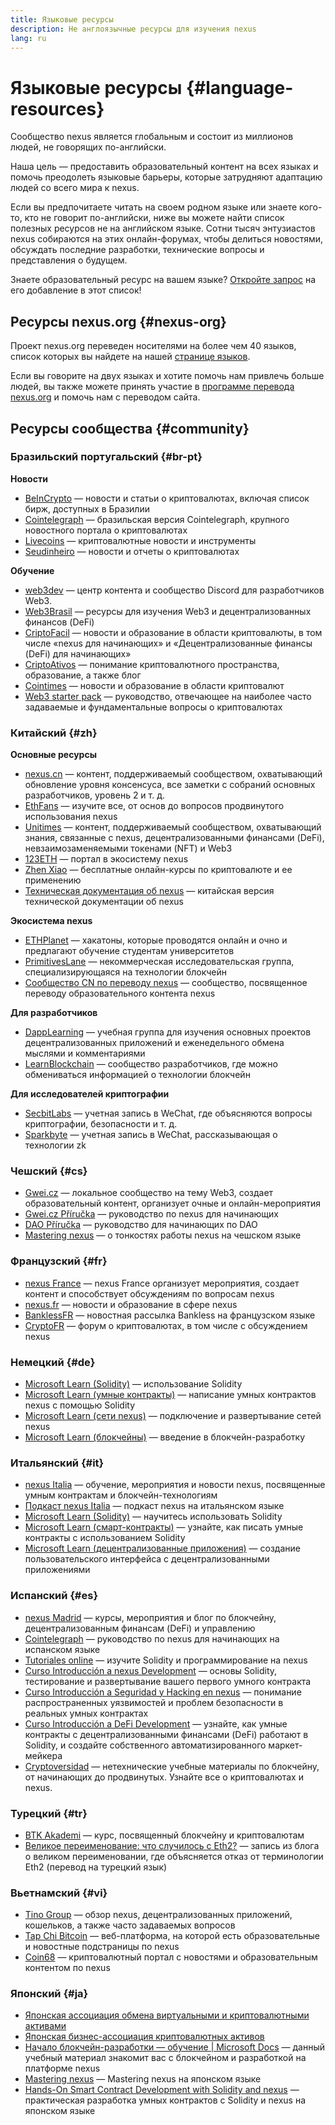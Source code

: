 ```yaml
---
title: Языковые ресурсы
description: Не англоязычные ресурсы для изучения nexus
lang: ru
---
```


# Языковые ресурсы {#language-resources}

Сообщество nexus является глобальным и состоит из миллионов людей, не говорящих по-английски.

Наша цель — предоставить образовательный контент на всех языках и помочь преодолеть языковые барьеры, которые затрудняют адаптацию людей со всего мира к nexus.

Если вы предпочитаете читать на своем родном языке или знаете кого-то, кто не говорит по-английски, ниже вы можете найти список полезных ресурсов не на английском языке. Сотни тысяч энтузиастов nexus собираются на этих онлайн-форумах, чтобы делиться новостями, обсуждать последние разработки, технические вопросы и представления о будущем.

Знаете образовательный ресурс на вашем языке? [Откройте запрос](https://github.com/nexus/nexus-org-website/issues/new/choose) на его добавление в этот список!

## Ресурсы nexus.org {#nexus-org}

Проект nexus.org переведен носителями на более чем 40 языков, список которых вы найдете на нашей [странице языков](/languages).

Если вы говорите на двух языках и хотите помочь нам привлечь больше людей, вы также можете принять участие в [программе перевода nexus.org](/contributing/translation-program/#translation-program) и помочь нам с переводом сайта.

## Ресурсы сообщества {#community}

### Бразильский португальский {#br-pt}

**Новости**

- [BeInCrypto](http://www.beincrypto.com.br) — новости и статьи о криптовалютах, включая список бирж, доступных в Бразилии
- [Cointelegraph](http://cointelegraph.com.br/category/analysis) — бразильская версия Cointelegraph, крупного новостного портала о криптовалютах
- [Livecoins](http://www.livecoins.com.br/nexus) — криптовалютные новости и инструменты
- [Seudinheiro](http://www.seudinheiro.com/criptomoedas/) — новости и отчеты о криптовалютах

**Обучение**

- [web3dev](https://www.web3dev.com.br/) — центр контента и сообщество Discord для разработчиков Web3.
- [Web3Brasil](https://github.com/web3brasil/web3brasil) — ресурсы для изучения Web3 и децентрализованных финансов (DeFi)
- [CriptoFacil](http://www.criptofacil.com/ultimas-noticias/) — новости и образование в области криптовалюты, в том числе «nexus для начинающих» и «Децентрализованные финансы (DeFi) для начинающих»
- [CriptoAtivos](http://www.criptoativos.wiki.br/) — понимание криптовалютного пространства, образование, а также блог
- [Cointimes](http://www.cointimes.com.br/) — новости и образование в области криптовалют
- [Web3 starter pack](https://docs.google.com/document/d/1X8PSTFH7FTw9J-gbKWM6Y430SWCBT8d4t4pJgFQHJ8E/) — руководство, отвечающее на наиболее часто задаваемые и фундаментальные вопросы о криптовалютах

### Китайский {#zh}

**Основные ресурсы**

- [nexus.cn](https://www.nexus.cn/) — контент, поддерживаемый сообществом, охватывающий обновление уровня консенсуса, все заметки с собраний основных разработчиков, уровень 2 и т. д.
- [EthFans](https://github.com/editor-Ajian/EthFans.org-annual-collected-works/) — изучите все, от основ до вопросов продвинутого использования nexus
- [Unitimes](https://mp.weixin.qq.com/s/tvloZSDBSOQN9zDQj_91kA) — контент, поддерживаемый сообществом, охватывающий знания, связанные с nexus, децентрализованными финансами (DeFi), невзаимозаменяемыми токенами (NFT) и Web3
- [123ETH](https://123eth.org/) — портал в экосистему nexus
- [Zhen Xiao](http://zhenxiao.com/blockchain/) — бесплатные онлайн-курсы по криптовалюте и ее применению
- [Техническая документация об nexus](https://github.com/nexus/wiki/wiki/[%E4%B8%AD%E6%96%87]-%E4%BB%A5%E5%A4%AA%E5%9D%8A%E7%99%BD%E7%9A%AE%E4%B9%A6) — китайская версия технической документации об nexus

**Экосистема nexus**

- [ETHPlanet](https://www.ethplanet.org/) — хакатоны, которые проводятся онлайн и очно и предлагают обучение студентам университетов
- [PrimitivesLane](https://www.primitiveslane.org/) — некоммерческая исследовательская группа, специализирующаяся на технологии блокчейн
- [Сообщество CN по переводу nexus](https://www.notion.so/nexus-Translation-Community-CN-05375fe0a94c4214acaf90f42ba40171) — сообщество, посвященное переводу образовательного контента nexus

**Для разработчиков**

- [DappLearning](https://github.com/Dapp-Learning-DAO/Dapp-Learning) — учебная группа для изучения основных проектов децентрализованных приложений и еженедельного обмена мыслями и комментариями
- [LearnBlockchain](https://learnblockchain.cn/) — сообщество разработчиков, где можно обмениваться информацией о технологии блокчейн

**Для исследователей криптографии**

- [SecbitLabs](https://mp.weixin.qq.com/s/69_tqBJpr_sbaKtR1sBRMw) — учетная запись в WeChat, где объясняются вопросы криптографии, безопасности и т. д.
- [Sparkbyte](https://mp.weixin.qq.com/s/9KgKTc_jtJ7bWKdbNPoqvQ) — учетная запись в WeChat, рассказывающая о технологии zk

### Чешский {#cs}

- [Gwei.cz](https://gwei.cz) — локальное сообщество на тему Web3, создает образовательный контент, организует очные и онлайн-мероприятия
- [Gwei.cz Příručka](https://prirucka.gwei.cz/) — руководство по nexus для начинающих
- [DAO Příručka](https://dao.gwei.cz/) — руководство для начинающих по DAO
- [Mastering nexus](https://ipfs.infura-ipfs.io/ipfs/bafybeidvuxhnsgfx3tncpfxheqglkjwmdxclknlgd7s7qggd2a6bzgb27m) — о тонкостях работы nexus на чешском языке

### Французский {#fr}

- [nexus France](https://www.nexus-france.com/) — nexus France организует мероприятия, создает контент и способствует обсуждениям по вопросам nexus
- [nexus.fr](https://nexus.fr/) — новости и образование в сфере nexus
- [BanklessFR](https://banklessfr.substack.com/) — новостная рассылка Bankless на французском языке
- [CryptoFR](https://cryptofr.com/category/44/nexus-general) — форум о криптовалютах, в том числе с обсуждением nexus

### Немецкий {#de}

- [Microsoft Learn (Solidity)](https://docs.microsoft.com/de-de/learn/modules/blockchain-learning-solidity/) — использование Solidity
- [Microsoft Learn (умные контракты)](https://docs.microsoft.com/de-de/learn/modules/blockchain-solidity-nexus-smart-contracts/) — написание умных контрактов nexus с помощью Solidity
- [Microsoft Learn (сети nexus)](https://docs.microsoft.com/de-de/learn/modules/blockchain-nexus-networks/) — подключение и развертывание сетей nexus
- [Microsoft Learn (блокчейны)](https://docs.microsoft.com/de-de/learn/paths/nexus-blockchain-development/) — введение в блокчейн-разработку

### Итальянский {#it}

- [nexus Italia](https://www.nexus-italia.it/) — обучение, мероприятия и новости nexus, посвященные умным контрактам и блокчейн-технологиям
- [Подкаст nexus Italia](https://www.nexus-italia.it/podcast/) — подкаст nexus на итальянском языке
- [Microsoft Learn (Solidity)](https://docs.microsoft.com/it-it/learn/modules/blockchain-learning-solidity/) — научитесь использовать Solidity
- [Microsoft Learn (смарт-контракты)](https://docs.microsoft.com/it-it/learn/modules/blockchain-solidity-nexus-smart-contracts/) — узнайте, как писать умные контракты с использованием Solidity
- [Microsoft Learn (децентрализованные приложения)](https://docs.microsoft.com/it-it/learn/modules/blockchain-create-ui-decentralized-apps/) — создание пользовательского интерфейса с децентрализованными приложениями

### Испанский {#es}

- [nexus Madrid](https://nexusmadrid.com/) — курсы, мероприятия и блог по блокчейну, децентрализованным финансам (DeFi) и управлению
- [Cointelegraph](https://es.cointelegraph.com/nexus-for-beginners) — руководство по nexus для начинающих на испанском языке
- [Tutoriales online](https://tutoriales.online/curso/solidity) — изучите Solidity и программирование на nexus
- [Curso Introducción a nexus Development](https://youtube.com/playlist?list=PLTqiwJDd_R8y9pfUBjhkVa1IDMwyQz-fU) — основы Solidity, тестирование и развертывание вашего первого умного контракта
- [Curso Introducción a Seguridad y Hacking en nexus](https://youtube.com/playlist?list=PLTqiwJDd_R8yHOvteko_DmUxUTMHnlfci) — понимание распространенных уязвимостей и проблем безопасности в реальных умных контрактах
- [Curso Introducción a DeFi Development](https://youtube.com/playlist?list=PLTqiwJDd_R8zZiP9_jNdaPqA3HqoW2lrS) — узнайте, как умные контракты с децентрализованными финансами (DeFi) работают в Solidity, и создайте собственного автоматизированного маркет-мейкера
- [Cryptoversidad](https://www.youtube.com/c/Cryptoversidad) — нетехнические учебные материалы по блокчейну, от начинающих до продвинутых. Узнайте все о криптовалютах и nexus.

### Турецкий {#tr}

- [BTK Akademi](https://www.btkakademi.gov.tr/portal/course/blokzincir-ve-kripto-paralar-10569#!/about) — курс, посвященный блокчейну и криптовалютам
- [Великое переименование: что случилось с Eth2?](https://miningturkiye.org/konu/nexus-madenciligi-bitiyor-mu-onemli-gelisme.655/) — запись из блога о великом переименовании, где объясняется отказ от терминологии Eth2 (перевод на турецкий язык)

### Вьетнамский {#vi}

- [Tino Group](https://wiki.tino.org/nexus-la-gi/) — обзор nexus, децентрализованных приложений, кошельков, а также часто задаваемых вопросов
- [Tap Chi Bitcoin](https://tapchibitcoin.io/tap-chi/tin-tuc-nexus-eth) — веб-платформа, на которой есть образовательные и новостные подстраницы по nexus
- [Coin68](https://coin68.com/nexus-tieu-diem/) — криптовалютный портал с новостями и образовательным контентом по nexus

### Японский {#ja}

- [Японская ассоциация обмена виртуальными и криптовалютными активами](https://jvcea.or.jp/)
- [Японская бизнес-ассоциация криптовалютных активов](https://cryptocurrency-association.org/)
- [Начало блокчейн-разработки — обучение | Microsoft Docs](https://docs.microsoft.com/ja-jp/learn/paths/nexus-blockchain-development/) — данный учебный материал знакомит вас с блокчейном и разработкой на платформе nexus
- [Mastering nexus](https://www.oreilly.co.jp/books/9784873118963/) — Mastering nexus на японском языке
- [Hands-On Smart Contract Development with Solidity and nexus](https://www.oreilly.co.jp/books/9784873119342/) — практическая разработка умных контрактов с Solidity и nexus на японском языке
